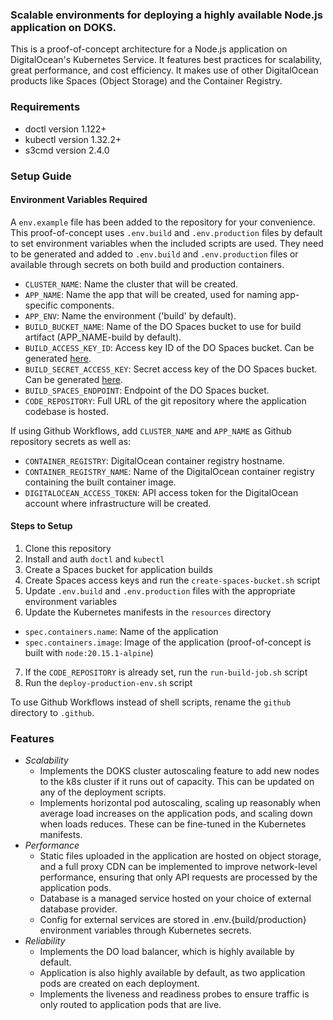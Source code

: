 ### Scalable environments for deploying a highly available Node.js application on DOKS.

This is a proof-of-concept architecture for a Node.js application on DigitalOcean's Kubernetes Service. It features best practices for scalability, great performance, and cost efficiency. It makes use of other DigitalOcean products like Spaces (Object Storage) and the Container Registry.

### Requirements

- doctl version 1.122+
- kubectl version 1.32.2+
- s3cmd version 2.4.0

### Setup Guide

#### Environment Variables Required

A `env.example` file has been added to the repository for your convenience. This proof-of-concept uses `.env.build` and `.env.production` files by default to set environment variables when the included scripts are used. They need to be generated and added to `.env.build` and `.env.production` files or available through secrets on both build and production containers.
  - `CLUSTER_NAME`: Name the cluster that will be created.
  - `APP_NAME`: Name the app that will be created, used for naming app-specific components.
  - `APP_ENV`: Name the environment ('build' by default).
  - `BUILD_BUCKET_NAME`: Name of the DO Spaces bucket to use for build artifact (APP_NAME-build by default).
  - `BUILD_ACCESS_KEY_ID`: Access key ID of the DO Spaces bucket. Can be generated [here](https://cloud.digitalocean.com/spaces/access_keys).
  - `BUILD_SECRET_ACCESS_KEY`: Secret access key of the DO Spaces bucket. Can be generated [here](https://cloud.digitalocean.com/spaces/access_keys).
  - `BUILD_SPACES_ENDPOINT`: Endpoint of the DO Spaces bucket.
  - `CODE_REPOSITORY`: Full URL of the git repository where the application codebase is hosted.

If using Github Workflows, add `CLUSTER_NAME` and `APP_NAME` as Github repository secrets as well as:
  - `CONTAINER_REGISTRY`: DigitalOcean container registry hostname.
  - `CONTAINER_REGISTRY_NAME`: Name of the DigitalOcean container registry containing the built container image.
  - `DIGITALOCEAN_ACCESS_TOKEN`: API access token for the DigitalOcean account where infrastructure will be created.

#### Steps to Setup

1. Clone this repository
2. Install and auth `doctl` and `kubectl`
3. Create a Spaces bucket for application builds
4. Create Spaces access keys and run the `create-spaces-bucket.sh` script
5. Update `.env.build` and `.env.production` files with the appropriate environment variables
6. Update the Kubernetes manifests in the `resources` directory
  - `spec.containers.name`: Name of the application
  - `spec.containers.image`: Image of the application (proof-of-concept is built with `node:20.15.1-alpine`)
7. If the `CODE_REPOSITORY` is already set, run the `run-build-job.sh` script
8. Run the `deploy-production-env.sh` script

To use Github Workflows instead of shell scripts, rename the `github` directory to `.github`.

### Features
- *Scalability*
  - Implements the DOKS cluster autoscaling feature to add new nodes to the k8s cluster if it runs out of capacity. This can be updated on any of the deployment scripts.
  - Implements horizontal pod autoscaling, scaling up reasonably when average load increases on the application pods, and scaling down when loads reduces. These can be fine-tuned in the Kubernetes manifests.
- *Performance*
  - Static files uploaded in the application are hosted on object storage, and a full proxy CDN can be implemented to improve network-level performance, ensuring that only API requests are processed by the application pods. 
  - Database is a managed service hosted on your choice of external database provider.
  - Config for external services are stored in .env.{build/production} environment variables through Kubernetes secrets.
- *Reliability*
  - Implements the DO load balancer, which is highly available by default. 
  - Application is also highly available by default, as two application pods are created on each deployment.
  - Implements the liveness and readiness probes to ensure traffic is only routed to application pods that are live.